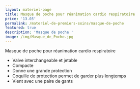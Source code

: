 ```yaml
---
layout: materiel-page
title: Masque de poche pour réanimation cardio respiratoire
price: '13.05'
permalink: /materiel-de-premiers-soins/masque-de-poche
featured: true
description: 'Masque de poche '
image: /img/Masque_de_Poche.jpg
---
```

Masque de poche pour réanimation cardio respiratoire

* Valve interchangeable et jetable
* Compacte 
* Donne une grande protection 
* Coquille de protection permet de garder plus longtemps
* Vient avec une paire de gants
